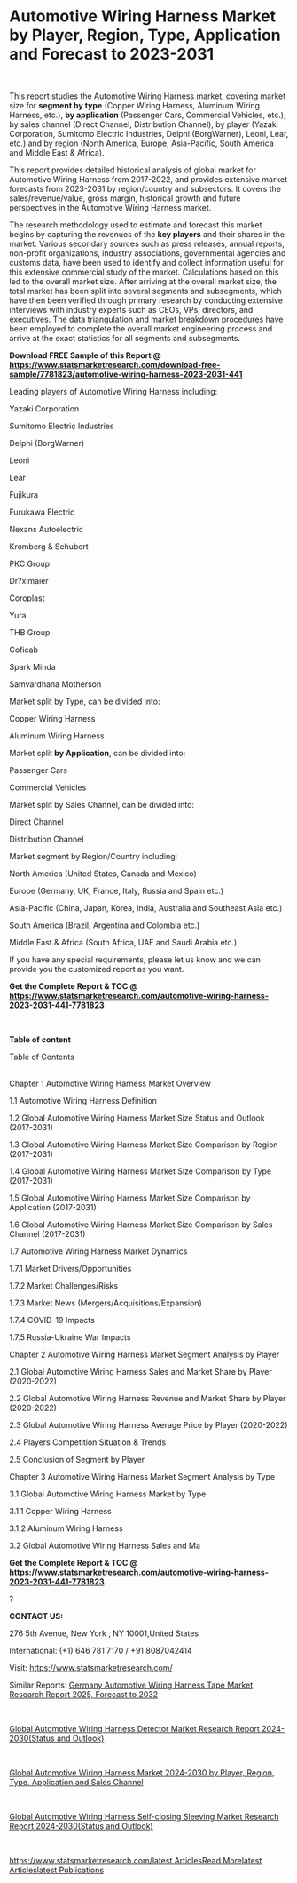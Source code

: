 <h1>Automotive Wiring Harness Market by Player, Region, Type, Application and Forecast to 2023-2031</h1><br/><p>This report studies the Automotive Wiring Harness market, covering market size for <strong>segment by type</strong> (Copper Wiring Harness, Aluminum Wiring Harness, etc.), <strong>by application</strong> (Passenger Cars, Commercial Vehicles, etc.), by sales channel (Direct Channel, Distribution Channel), by player (Yazaki Corporation, Sumitomo Electric Industries, Delphi (BorgWarner), Leoni, Lear, etc.) and by region (North America, Europe, Asia-Pacific, South America and Middle East & Africa).</p>
 
 
 
 <p>This report provides detailed historical analysis of global market for Automotive Wiring Harness from 2017-2022, and provides extensive market forecasts from 2023-2031 by region/country and subsectors. It covers the sales/revenue/value, gross margin, historical growth and future perspectives in the Automotive Wiring Harness market.</p>
 
 
 
 <p>The research methodology used to estimate and forecast this market begins by capturing the revenues of the <strong>key players</strong> and their shares in the market. Various secondary sources such as press releases, annual reports, non-profit organizations, industry associations, governmental agencies and customs data, have been used to identify and collect information useful for this extensive commercial study of the market. Calculations based on this led to the overall market size. After arriving at the overall market size, the total market has been split into several segments and subsegments, which have then been verified through primary research by conducting extensive interviews with industry experts such as CEOs, VPs, directors, and executives. The data triangulation and market breakdown procedures have been employed to complete the overall market engineering process and arrive at the exact statistics for all segments and subsegments.</p>
 
 
 
 <p><strong>Download FREE Sample of this Report @ <a href="https://www.statsmarketresearch.com/download-free-sample/7781823/automotive-wiring-harness-2023-2031-441">https://www.statsmarketresearch.com/download-free-sample/7781823/automotive-wiring-harness-2023-2031-441</a></strong></p>
 
 
 
 <p>Leading players of Automotive Wiring Harness including:</p>
 
 
 
 <p>Yazaki Corporation</p>
 
 
 
 <p>Sumitomo Electric Industries</p>
 
 
 
 <p>Delphi (BorgWarner)</p>
 
 
 
 <p>Leoni</p>
 
 
 
 <p>Lear</p>
 
 
 
 <p>Fujikura</p>
 
 
 
 <p>Furukawa Electric</p>
 
 
 
 <p>Nexans Autoelectric</p>
 
 
 
 <p>Kromberg & Schubert</p>
 
 
 
 <p>PKC Group</p>
 
 
 
 <p>Dr?xlmaier</p>
 
 
 
 <p>Coroplast</p>
 
 
 
 <p>Yura</p>
 
 
 
 <p>THB Group</p>
 
 
 
 <p>Coficab</p>
 
 
 
 <p>Spark Minda</p>
 
 
 
 <p>Samvardhana Motherson</p>
 
 
 
 <p>Market split by Type, can be divided into:</p>
 
 
 
 <p>Copper Wiring Harness</p>
 
 
 
 <p>Aluminum Wiring Harness</p>
 
 
 
 <p>Market split <strong>by Application</strong>, can be divided into:</p>
 
 
 
 <p>Passenger Cars</p>
 
 
 
 <p>Commercial Vehicles</p>
 
 
 
 <p>Market split by Sales Channel, can be divided into:</p>
 
 
 
 <p>Direct Channel</p>
 
 
 
 <p>Distribution Channel</p>
 
 
 
 <p>Market segment by Region/Country including:</p>
 
 
 
 <p>North America (United States, Canada and Mexico)</p>
 
 
 
 <p>Europe (Germany, UK, France, Italy, Russia and Spain etc.)</p>
 
 
 
 <p>Asia-Pacific (China, Japan, Korea, India, Australia and Southeast Asia etc.)</p>
 
 
 
 <p>South America (Brazil, Argentina and Colombia etc.)</p>
 
 
 
 <p>Middle East & Africa (South Africa, UAE and Saudi Arabia etc.)</p>
 
 
 
 <p>If you have any special requirements, please let us know and we can provide you the customized report as you want.</p>
 
 
 
 <div><b>Get the Complete Report & TOC @ <a href="https://www.statsmarketresearch.com/automotive-wiring-harness-2023-2031-441-7781823">https://www.statsmarketresearch.com/automotive-wiring-harness-2023-2031-441-7781823</a></b></div>
 
 
 
 <p><br />
 
 <b>Table of content</b></p>
 
 
 
 <p>Table of Contents<br />
 
 <br />
 
 Chapter 1 Automotive Wiring Harness Market Overview<br />
 
 1.1 Automotive Wiring Harness Definition<br />
 
 1.2 Global Automotive Wiring Harness Market Size Status and Outlook (2017-2031)<br />
 
 1.3 Global Automotive Wiring Harness Market Size Comparison by Region (2017-2031)<br />
 
 1.4 Global Automotive Wiring Harness Market Size Comparison by Type (2017-2031)<br />
 
 1.5 Global Automotive Wiring Harness Market Size Comparison by Application (2017-2031)<br />
 
 1.6 Global Automotive Wiring Harness Market Size Comparison by Sales Channel (2017-2031)<br />
 
 1.7 Automotive Wiring Harness Market Dynamics<br />
 
 1.7.1 Market Drivers/Opportunities<br />
 
 1.7.2 Market Challenges/Risks<br />
 
 1.7.3 Market News (Mergers/Acquisitions/Expansion)<br />
 
 1.7.4 COVID-19 Impacts<br />
 
 1.7.5 Russia-Ukraine War Impacts<br />
 
 Chapter 2 Automotive Wiring Harness Market Segment Analysis by Player<br />
 
 2.1 Global Automotive Wiring Harness Sales and Market Share by Player (2020-2022)<br />
 
 2.2 Global Automotive Wiring Harness Revenue and Market Share by Player (2020-2022)<br />
 
 2.3 Global Automotive Wiring Harness Average Price by Player (2020-2022)<br />
 
 2.4 Players Competition Situation & Trends<br />
 
 2.5 Conclusion of Segment by Player<br />
 
 Chapter 3 Automotive Wiring Harness Market Segment Analysis by Type<br />
 
 3.1 Global Automotive Wiring Harness Market by Type<br />
 
 3.1.1 Copper Wiring Harness<br />
 
 3.1.2 Aluminum Wiring Harness<br />
 
 3.2 Global Automotive Wiring Harness Sales and Ma</p>
 
 
 
 <div><b>Get the Complete Report & TOC @ <a href="https://www.statsmarketresearch.com/automotive-wiring-harness-2023-2031-441-7781823">https://www.statsmarketresearch.com/automotive-wiring-harness-2023-2031-441-7781823</a></b></div>
 
 
 
 <p>? </p>
 
 
 
 <p><b>CONTACT US:</b><br />
 
 276 5th Avenue, New York , NY 10001,United States<br />
 
 International: (+1) 646 781 7170 / +91 8087042414<br />
 
 Visit: <a href="https://www.statsmarketresearch.com/">https://www.statsmarketresearch.com/</a><br />
 
 Similar Reports: <a href="https://www.statsmarketresearch.com/automotive-wiring-harness-2023-2031-441-7781823">Germany Automotive Wiring Harness Tape Market Research Report 2025, Forecast to 2032</a><br />
 
 <br />
 
 <a href="https://www.statsmarketresearch.com/automotive-wiring-harness-2023-2031-441-7781823">Global Automotive Wiring Harness Detector Market Research Report 2024-2030(Status and Outlook)</a><br />
 
 <br />
 
 <a href="https://www.statsmarketresearch.com/automotive-wiring-harness-2023-2031-441-7781823">Global Automotive Wiring Harness Market 2024-2030 by Player, Region, Type, Application and Sales Channel</a><br />
 
 <br />
 
 <a href="https://www.statsmarketresearch.com/automotive-wiring-harness-2023-2031-441-7781823">Global Automotive Wiring Harness Self-closing Sleeving Market Research Report 2024-2030(Status and Outlook)</a><br />
 
 <br />
 
 <a href="https://gyeongbokgung.com">https://www.statsmarketresearch.com/</a><a href="https://hallyeomaritime.com">latest Articles</a><a href="https://jingwansa.com">Read More</a><a href="https://nguoiviet.jp/">latest Articles</a><a href="https://www.intelmarketresearch.com/">latest Publications</a></p>